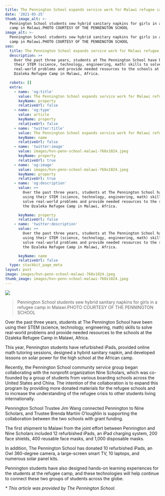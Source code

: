 ```yaml
---
title: The Pennington School expands service work for Malawi refugee camp
date: '2021-05-25'
thumb_image_alt: >-
  Pennington School students sew hybrid sanitary napkins for girls in a refugee
  camp in Malawi.PHOTO COURTESY OF THE PENNINGTON SCHOOL
image_alt: >-
  Pennington School students sew hybrid sanitary napkins for girls in a refugee
  camp in Malawi.PHOTO COURTESY OF THE PENNINGTON SCHOOL
seo:
  title: The Pennington School expands service work for Malawi refugee camp
  description: >+
    Over the past three years, students at The Pennington School have been using
    their STEM (science, technology, engineering, math) skills to solve
    real-world problems and provide needed resources to the schools at the
    Dzaleka Refugee Camp in Malawi, Africa.

  robots: []
  extra:
    - name: 'og:title'
      value: The Pennington School expands service work for Malawi refugee camp
      keyName: property
      relativeUrl: false
    - name: 'og:type'
      value: article
      keyName: property
      relativeUrl: false
    - name: 'twitter:title'
      value: The Pennington School expands service work for Malawi refugee camp
      keyName: name
      relativeUrl: false
    - name: 'twitter:image'
      value: images/hvn-penn-school-malawi-768x1024.jpeg
      keyName: property
      relativeUrl: true
    - name: 'og:image'
      value: images/hvn-penn-school-malawi-768x1024.jpeg
      keyName: property
      relativeUrl: true
    - name: 'og:description'
      value: >+
        Over the past three years, students at The Pennington School have been
        using their STEM (science, technology, engineering, math) skills to
        solve real-world problems and provide needed resources to the schools at
        the Dzaleka Refugee Camp in Malawi, Africa.

      keyName: property
      relativeUrl: false
    - name: 'twitter:description'
      value: >+
        Over the past three years, students at The Pennington School have been
        using their STEM (science, technology, engineering, math) skills to
        solve real-world problems and provide needed resources to the schools at
        the Dzaleka Refugee Camp in Malawi, Africa.

      keyName: name
      relativeUrl: false
  type: stackbit_page_meta
layout: post
image: images/hvn-penn-school-malawi-768x1024.jpeg
thumb_image: images/hvn-penn-school-malawi-768x1024.jpeg
---
```

![](https://centraljersey.com/wp-content/uploads/sites/26/2021/05/hvn-penn-school-malawi-768x1024.jpeg)

> Pennington School students sew hybrid sanitary napkins for girls in a refugee camp in Malawi.PHOTO COURTESY OF THE PENNINGTON SCHOOL

Over the past three years, students at The Pennington School have been using their STEM (science, technology, engineering, math) skills to solve real-world problems and provide needed resources to the schools at the Dzaleka Refugee Camp in Malawi, Africa.

This year, Pennington students have refurbished iPads, provided online math tutoring sessions, designed a hybrid sanitary napkin, and developed lessons on solar power for the high school at the African camp.

Recently, the Pennington School community service group began collaborating with the nonprofit organization Nine Scholars, which was co-founded by a group of students from various boarding schools across the United States and China. The intention of the collaboration is to expand this program by providing more donated materials for the refugee schools and to increase the understanding of the refugee crisis to other students living internationally.

Pennington School Trustee Jim Wang connected Pennington to Nine Scholars, and Trustee Brenda Martini O’loughlin is supporting the collaboration between the two schools with grant funding.

The first shipment to Malawi from the joint effort between Pennington and Nine Scholars included 12 refurbished iPads, an iPad charging system, 200 face shields, 400 reusable face masks, and 1,000 disposable masks.

In addition, The Pennington School has donated 10 refurbished iPads, an Owl 360-degree camera, a large-screen smart TV, 10 laptops, and numerous solar panel kits.

Pennington students have also designed hands-on learning experiences for the students at the refugee camp, and these technologies will help continue to connect these two groups of students across the globe.

*\* This article was provided by The Pennington School.*
